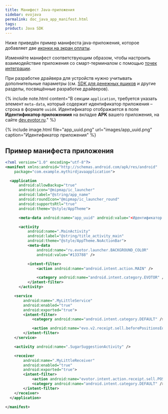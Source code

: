 ```yaml
---
title: Манифест Java-приложения
sidebar: evojava
permalink: doc_java_app_manifest.html
tags:
product: Java SDK
---
```


Ниже приведён пример манифеста java-приложения, которое добавляет две [иконки на экран оплаты](./doc_java_app_icon.html).

Изменяйте манифест соответствующим образом, чтобы настроить взаимодействие приложения со смарт-терминалом с помощью [точек интеграции](./doc_app_integration_points.html).

При разработке драйвера для устройств нужно учитывать дополнительные параметры (см. [SDK для денежных ящиков](./doc_drivers_cashdrawer.html) и другие разделы, посвящённые разработке драйверов).

{% include note.html content="В секции `application`, требуется указать элемент `meta-data`, который содержит идентификатор приложения – строка в формате `uuid4`. Идентификатор отображается в поле **Идентификатор приложениия** на вкладке **APK** вашего приложения, на сайте [dev.evotor.ru](https://dev.evotor.ru)." %}

{% include image.html file="app_uuid.png" url="images/app_uuid.png" caption="Идентификатор приложения" %}

## Пример манифеста приложения

```xml
<?xml version="1.0" encoding="utf-8"?>
<manifest xmlns:android="http://schemas.android.com/apk/res/android"
    package="com.example.mythirdjavaapplication">

  <application
      android:allowBackup="true"
      android:icon="@mipmap/ic_launcher"
      android:label="@string/app_name"
      android:roundIcon="@mipmap/ic_launcher_round"
      android:supportsRtl="true"
      android:theme="@style/AppTheme">

      <meta-data android:name="app_uuid" android:value="<Идентификатор приложения>"/>

      <activity
          android:name=".MainActivity"
          android:label="@string/title_activity_main"
          android:theme="@style/AppTheme.NoActionBar">
          <meta-data
              android:name="ru.evotor.launcher.BACKGROUND_COLOR"
              android:value="#133788" />

          <intent-filter>
              <action android:name="android.intent.action.MAIN" />

              <category android:name="android.intent.category.EVOTOR" />
          </intent-filter>
      </activity>

    <service
        android:name=".MyLittleService"
        android:enabled="true"
        android:exported="true">
        <intent-filter>
            <category android:name="android.intent.category.DEFAULT" />

            <action android:name="evo.v2.receipt.sell.beforePositionsEdited" />
        </intent-filter>
    </service>

    <activity android:name=".SugarSuggestionActivity" />

    <receiver
        android:name=".MyLittleReceiver"
        android:enabled="true"
        android:exported="true">
        <intent-filter>
            <action android:name="evotor.intent.action.receipt.sell.POSITION_ADDED" />
            <category android:name="android.intent.category.DEFAULT" />
        </intent-filter>
    </receiver>
  </application>

</manifest>
```
